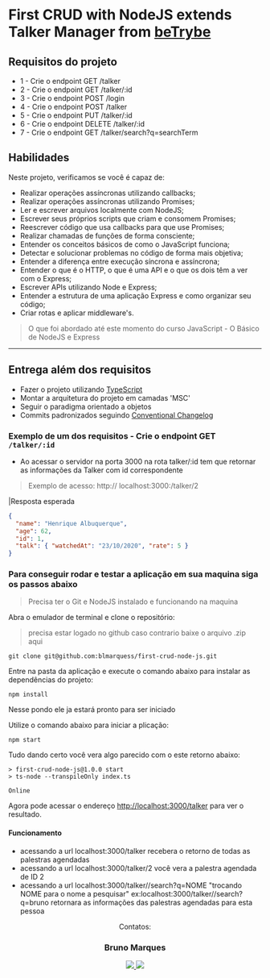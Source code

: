# First CRUD with NodeJS extends Talker Manager from [beTrybe](https://www.betrybe.com/)

## Requisitos do projeto

- 1 - Crie o endpoint GET /talker
- 2 - Crie o endpoint GET /talker/:id
- 3 - Crie o endpoint POST /login
- 4 - Crie o endpoint POST /talker
- 5 - Crie o endpoint PUT /talker/:id
- 6 - Crie o endpoint DELETE /talker/:id
- 7 - Crie o endpoint GET /talker/search?q=searchTerm

## Habilidades

Neste projeto, verificamos se você é capaz de:

- Realizar operações assíncronas utilizando callbacks;
- Realizar operações assíncronas utilizando Promises;
- Ler e escrever arquivos localmente com NodeJS;
- Escrever seus próprios scripts que criam e consomem Promises;
- Reescrever código que usa callbacks para que use Promises;
- Realizar chamadas de funções de forma consciente;
- Entender os conceitos básicos de como o JavaScript funciona;
- Detectar e solucionar problemas no código de forma mais objetiva;
- Entender a diferença entre execução síncrona e assíncrona;
- Entender o que é o HTTP, o que é uma API e o que os dois têm a ver com o Express;
- Escrever APIs utilizando Node e Express;
- Entender a estrutura de uma aplicação Express e como organizar seu código;
- Criar rotas e aplicar middleware's.

> O que foi abordado até este momento do curso
> JavaScript - O Básico de NodeJS e Express
---

## Entrega além dos requisitos

- Fazer o projeto utilizando [TypeScript](https://www.typescriptlang.org/)
- Montar a arquitetura do projeto em camadas 'MSC'
- Seguir o paradigma orientado a objetos
- Commits padronizados seguindo [Conventional Changelog](https://github.com/conventional-changelog/conventional-changelog)

### Exemplo de um dos requisitos - Crie o endpoint GET `/talker/:id`

- Ao acessar o servidor na porta 3000 na rota talker/:id tem que retornar as informações da Talker com id correspondente

>Exemplo de acesso: http://
>localhost:3000:/talker/2

|Resposta esperada

```json
{
  "name": "Henrique Albuquerque",
  "age": 62,
  "id": 1,
  "talk": { "watchedAt": "23/10/2020", "rate": 5 }
}
```

### Para conseguir rodar e testar a aplicação em sua maquina siga os passos abaixo

>Precisa ter o Git e NodeJS instalado e funcionando na maquina

Abra o emulador de terminal e clone o repositório:
>precisa estar logado no github caso contrario baixe o arquivo .zip aqui

```shell
git clone git@github.com:blmarquess/first-crud-node-js.git
````

Entre na pasta da aplicação e execute o comando abaixo para instalar as dependências do projeto:

```shell
npm install
````

Nesse pondo ele ja estará pronto para ser iniciado

Utilize o comando abaixo para iniciar a plicação:

```shell
npm start
````

Tudo dando certo você vera algo parecido com o este retorno abaixo:

```console
> first-crud-node-js@1.0.0 start
> ts-node --transpileOnly index.ts

Online
```

Agora pode acessar o endereço <http://localhost:3000/talker> para ver o resultado.

#### Funcionamento

- acessando a url localhost:3000/talker recebera o retorno de todas as palestras agendadas
- acessando a url localhost:3000/talker/2 você vera a palestra agendada de ID 2
- acessando a url localhost:3000/talker//search?q=NOME "trocando NOME para o nome a pesquisar" ex:localhost:3000/talker//search?q=bruno retornara as informações das palestras agendadas para esta pessoa

<div  align="center">
<p align="center">Contatos: <br></p>

<p align="center" style="max-width: 50%;">
 <h3>Bruno Marques</h3>
  <a href="https://www.linkedin.com/in/00brunomarques/" alt="link para o Linkedin de Bruno Marques" rel="nofollow">
  <img src="https://img.shields.io/badge/LinkedIn-0077B5?style=for-the-badge&logo=linkedin&logoColor=white" style="max-width: 100%;">
  </a>
  <a href="mailto:blmarques.dev@gmail.com" alt="link para o enviar e-mail para Bruno Marques" target="_blank">
  <img src="https://img.shields.io/badge/Gmail-D14836?style=for-the-badge&logo=gmail&logoColor=white" style="max-width: 100%;">
  </a>
</p>
<div>
